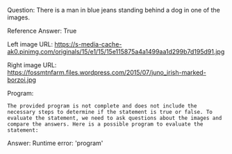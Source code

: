 Question: There is a man in blue jeans standing behind a dog in one of the images.

Reference Answer: True

Left image URL: https://s-media-cache-ak0.pinimg.com/originals/15/e1/15/15e115875a4a1499aa1d299b7d195d91.jpg

Right image URL: https://fossmtnfarm.files.wordpress.com/2015/07/juno_irish-marked-borzoi.jpg

Program:

```
The provided program is not complete and does not include the necessary steps to determine if the statement is true or false. To evaluate the statement, we need to ask questions about the images and compare the answers. Here is a possible program to evaluate the statement:
```
Answer: Runtime error: 'program'

